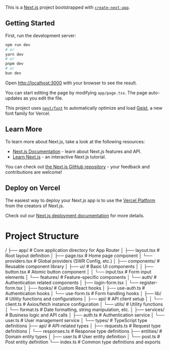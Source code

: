 This is a [Next.js](https://nextjs.org) project bootstrapped with [`create-next-app`](https://nextjs.org/docs/app/api-reference/cli/create-next-app).

## Getting Started

First, run the development server:

```bash
npm run dev
# or
yarn dev
# or
pnpm dev
# or
bun dev
```

Open [http://localhost:3000](http://localhost:3000) with your browser to see the result.

You can start editing the page by modifying `app/page.tsx`. The page auto-updates as you edit the file.

This project uses [`next/font`](https://nextjs.org/docs/app/building-your-application/optimizing/fonts) to automatically optimize and load [Geist](https://vercel.com/font), a new font family for Vercel.

## Learn More

To learn more about Next.js, take a look at the following resources:

- [Next.js Documentation](https://nextjs.org/docs) - learn about Next.js features and API.
- [Learn Next.js](https://nextjs.org/learn) - an interactive Next.js tutorial.

You can check out [the Next.js GitHub repository](https://github.com/vercel/next.js) - your feedback and contributions are welcome!

## Deploy on Vercel

The easiest way to deploy your Next.js app is to use the [Vercel Platform](https://vercel.com/new?utm_medium=default-template&filter=next.js&utm_source=create-next-app&utm_campaign=create-next-app-readme) from the creators of Next.js.

Check out our [Next.js deployment documentation](https://nextjs.org/docs/app/building-your-application/deploying) for more details.

# Project Structure

/
├── app/                      # Core application directory for App Router
│   ├── layout.tsx           # Root layout definition
│   ├── page.tsx             # Home page component
│   └── providers.tsx        # Global providers (SWR Config, etc.)
│
├── components/              # Reusable component library
│   ├── ui/                 # Basic UI components
│   │   ├── button.tsx     # Atomic button component
│   │   └── input.tsx      # Form input elements
│   └── features/           # Feature-specific components
│       └── auth/          # Authentication related components
│           ├── login-form.tsx 
│           └── register-form.tsx
│
├── hooks/                  # Custom React hooks
│   ├── use-auth.ts        # Authentication hooks
│   └── use-form.ts        # Form handling hooks
│
├── lib/                    # Utility functions and configurations
│   ├── api/               # API client setup
│   │   └── client.ts      # Axios/fetch instance configuration
│   └── utils/             # Utility functions
│       └── format.ts      # Date formatting, string manipulation, etc.
│
├── services/              # Business logic and API calls
│   ├── auth.ts           # Authentication service
│   └── user.ts           # User management service
│
└── types/                # TypeScript type definitions
    ├── api/              # API-related types
    │   ├── requests.ts   # Request type definitions
    │   └── responses.ts  # Response type definitions
    ├── entities/         # Domain entity types
    │   ├── user.ts      # User entity definition
    │   └── post.ts      # Post entity definition
    └── index.ts         # Common type definitions and exports
